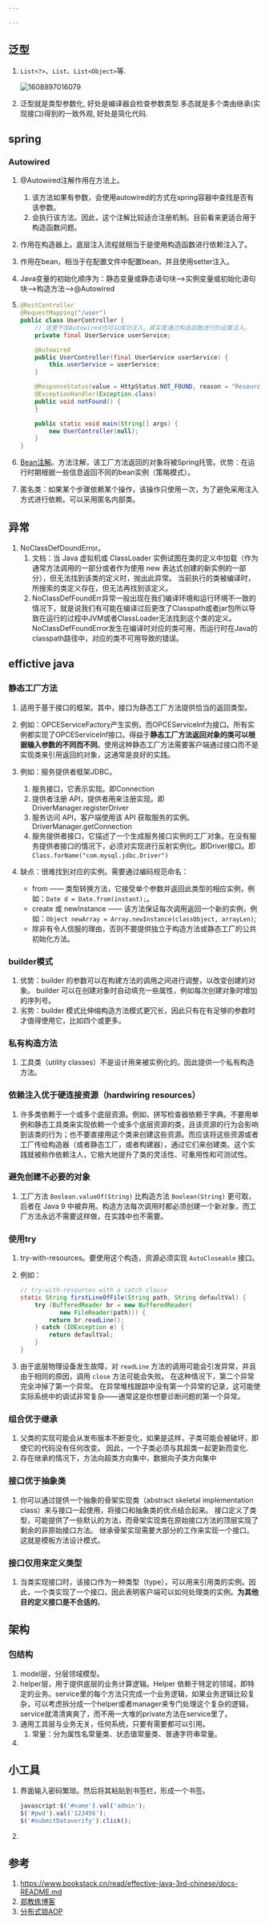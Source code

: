 ```yaml
---

---
```


## 泛型

1. `List<?>`、`List`、`List<Object>`等.

   ![1608897016079](assets/1608897016079.png)

2. 泛型就是类型参数化, 好处是编译器会检查参数类型.多态就是多个类由继承(实现接口)得到的一致外观, 好处是简化代码.

## spring

### Autowired

1. @Autowired注解作用在方法上。

   1. 该方法如果有参数，会使用autowired的方式在spring容器中查找是否有该参数。
   2. 会执行该方法。因此，这个注解比较适合注册机制。目前看来更适合用于构造函数问题。

2. 作用在构造器上。底层注入流程就相当于是使用构造函数进行依赖注入了。

3. 作用在bean，相当于在配置文件中配置bean，并且使用setter注入。

4. Java变量的初始化顺序为：静态变量或静态语句块–>实例变量或初始化语句块–>构造方法–>@Autowired

5. ```java
   @RestController
   @RequestMapping("/user")
   public class UserController {
       // 这里不加Autowired也可以成功注入。其实是通过构造函数进行的设置注入。
       private final UserService userService;
   
       @Autowired
       public UserController(final UserService userService) {
           this.userService = userService;
       }
   
       @ResponseStatus(value = HttpStatus.NOT_FOUND, reason = "Resource not found")
       @ExceptionHandler(Exception.class)
       public void notFound() {
       }
   
       public static void main(String[] args) {
           new UserController(null);
       }
   }
   ```

6. [Bean注解](http://arganzheng.life/spring-java-based-configuration.html)。方法注解，该工厂方法返回的对象将被Spring托管。优势：在运行时期根据一些信息返回不同的bean实例（策略模式）。

7. 匿名类：如果某个步骤依赖某个操作，该操作只使用一次，为了避免采用注入方式进行依赖。可以采用匿名内部类。

## 异常

1. NoClassDefDoundError。
   1. 文档：当 Java 虚拟机或 ClassLoader 实例试图在类的定义中加载（作为通常方法调用的一部分或者作为使用 new 表达式创建的新实例的一部分），但无法找到该类的定义时，抛出此异常。 当前执行的类被编译时，所搜索的类定义存在，但无法再找到该定义。
   2. NoClassDefFoundErr异常一般出现在我们编译环境和运行环境不一致的情况下，就是说我们有可能在编译过后更改了Classpath或者jar包所以导致在运行的过程中JVM或者ClassLoader无法找到这个类的定义。NoClassDefFoundError发生在编译时对应的类可用，而运行时在Java的classpath路径中，对应的类不可用导致的错误。

## effictive java

### 静态工厂方法

1. 适用于基于接口的框架。其中，接口为静态工厂方法提供恰当的返回类型。
2. 例如：OPCEServiceFactory产生实例，而OPCEServiceInf为接口。所有实例都实现了OPCEServiceInf接口。得益于**静态工厂方法返回对象的类可以根据输入参数的不同而不同**。使用这种静态工厂方法需要客户端通过接口而不是实现类来引用返回的对象，这通常是良好的实践。

3. 例如：服务提供者框架JDBC。
   1. 服务接口，它表示实现。即Connection
   2. 提供者注册 API，提供者用来注册实现。即DriverManager.registerDriver
   3. 服务访问 API，客户端使用该 API 获取服务的实例。DriverManager.getConnection
   4. 服务提供者接口，它描述了一个生成服务接口实例的工厂对象。在没有服务提供者接口的情况下，必须对实现进行反射实例化。即Driver接口。即`Class.forName("com.mysql.jdbc.Driver")`
4. 缺点：很难找到对应的实例。需要通过编码规范命名：
   - from —— 类型转换方法，它接受单个参数并返回此类型的相应实例，例如：`Date d = Date.from(instant);`。
   - create 或 newInstance —— 该方法保证每次调用返回一个新的实例，例如：`Object newArray = Array.newInstance(classObject, arrayLen)`;
   - 除非有令人信服的理由，否则不要提供独立于构造方法或静态工厂的公共初始化方法。

### builder模式

1. 优势：builder 的参数可以在构建方法的调用之间进行调整，以改变创建的对象。 builder 可以在创建对象时自动填充一些属性，例如每次创建对象时增加的序列号。
2. 劣势：builder 模式比伸缩构造方法模式更冗长，因此只有在有足够的参数时才值得使用它，比如四个或更多。

### 私有构造方法

1. 工具类（utility classes）不是设计用来被实例化的。因此提供一个私有构造方法。

### 依赖注入优于硬连接资源（hardwiring resources）

1. 许多类依赖于一个或多个底层资源。例如，拼写检查器依赖于字典。不要用单例和静态工具类来实现依赖一个或多个底层资源的类，且该资源的行为会影响到该类的行为；也不要直接用这个类来创建这些资源。而应该将这些资源或者工厂传给构造器（或者静态工厂，或者构建器），通过它们来创建类。这个实践就被称作依赖注人，它极大地提升了类的灵活性、可重用性和可测试性。

### 避免创建不必要的对象

1. 工厂方法 `Boolean.valueOf(String)` 比构造方法 `Boolean(String)` 更可取，后者在 Java 9 中被弃用。构造方法每次调用时都必须创建一个新对象，而工厂方法永远不需要这样做，在实践中也不需要。

### 使用try

1. try-with-resources。要使用这个构造，资源必须实现 `AutoCloseable` 接口。

2. 例如：

   ```java
   // try-with-resources with a catch clause
   static String firstLineOfFile(String path, String defaultVal) {
       try (BufferedReader br = new BufferedReader(
              new FileReader(path))) {
           return br.readLine();
       } catch (IOException e) {
           return defaultVal;
       }
   }
   ```

3. 由于底层物理设备发生故障，对 `readLine` 方法的调用可能会引发异常，并且由于相同的原因，调用 `close` 方法可能会失败。 在这种情况下，第二个异常完全冲掉了第一个异常。 在异常堆栈跟踪中没有第一个异常的记录，这可能使实际系统中的调试非常复杂——通常这是你想要诊断问题的第一个异常。

### 组合优于继承

1. 父类的实现可能会从发布版本不断变化，如果是这样，子类可能会被破坏，即使它的代码没有任何改变。 因此，一个子类必须与其超类一起更新而变化.
2. 存在继承的情况下，方法向超类方向集中，数据向子类方向集中

### 接口优于抽象类

1. 你可以通过提供一个抽象的骨架实现类（abstract skeletal implementation class）来与接口一起使用，将接口和抽象类的优点结合起来。 接口定义了类型，可能提供了一些默认的方法，而骨架实现类在原始接口方法的顶层实现了剩余的非原始接口方法。 继承骨架实现需要大部分的工作来实现一个接口。 这就是模板方法设计模式。

### 接口仅用来定义类型

1. 当类实现接口时，该接口作为一种类型（type），可以用来引用类的实例。因此，一个类实现了一个接口，因此表明客户端可以如何处理类的实例。**为其他目的定义接口是不合适的**。

## 架构

### 包结构

1. model层，分层领域模型。
2. helper层，用于提供底层的业务计算逻辑。Helper 依赖于特定的领域，即特定的业务。service里的每个方法只完成一个业务逻辑，如果业务逻辑比较复杂，可以考虑拆分成一个helper或者manager来专门处理这个复杂的逻辑，service就清清爽爽了，而不用一大堆的private方法在service里了。
3. 通用工具层与业务无关，任何系统，只要有需要都可以引用。
   1. 常量：分为属性名常量类、状态值常量类、普通字符串常量。
4. 

## 小工具

1. 界面输入密码繁琐。然后将其粘贴到书签栏，形成一个书签。

   ```javascript
   javascript:$('#name').val('admin');
   $('#pwd').val('123456');
   $('#submitDataverify').click();
   ```

2. 

## 参考

1. https://www.bookstack.cn/read/effective-java-3rd-chinese/docs-README.md
2. [郑教练博客](http://arganzheng.life/)
3. [分布式锁AOP](https://developer.ibm.com/zh/languages/spring/articles/j-spring-boot-aop-web-log-processing-and-distributed-locking/)